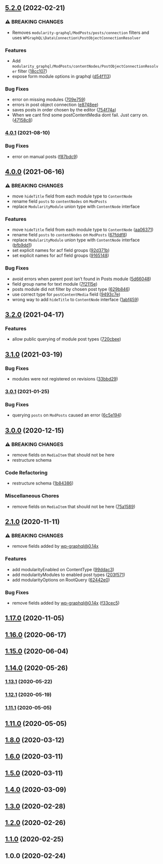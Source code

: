 ## [5.2.0](https://github.com/municipio-se/modularity-graphql/compare/5.0.0...5.2.0) (2022-02-21)

### ⚠ BREAKING CHANGES

- Removes `modularity-graphql/ModPosts/posts/connection` filters and uses
  `WPGraphQL\Data\Connection\PostObjectConnectionResolver`

### Features

- Add `modularity_graphql/ModPosts/contentNodes/PostObjectConnectionResolver`
  filter
  ([18cc107](https://github.com/municipio-se/modularity-graphql/commit/18cc10733c0e1d48db123407ce306de7c51ef00d))
- expose form module options in graphql
  ([d54f113](https://github.com/municipio-se/modularity-graphql/commit/d54f1131045f0dcafebc69eac614112ada6637cf))

### Bug Fixes

- error on missing modules
  ([709e759](https://github.com/municipio-se/modularity-graphql/commit/709e7592848a1499aa8ed434ed9209533997459a))
- errors in post object connection
  ([e8748ee](https://github.com/municipio-se/modularity-graphql/commit/e8748eed435825a3f167a4b133bfd946988b771f))
- saves posts in order chosen by the editor
  ([754f74a](https://github.com/municipio-se/modularity-graphql/commit/754f74a68e254bf8780bc123d046fa79945a96aa))
- When we cant find some postContentMedia dont fail. Just carry on.
  ([47158c8](https://github.com/municipio-se/modularity-graphql/commit/47158c84c618b03ab85eba593bdd52d48edae48d))

### [4.0.1](https://github.com/municipio-se/modularity-graphql/compare/4.0.0...4.0.1) (2021-08-10)

### Bug Fixes

- error on manual posts
  ([f87bdc9](https://github.com/municipio-se/modularity-graphql/commit/f87bdc9bde12b3ce1f2d20ee4d0a76cd377c7166))

## [4.0.0](https://github.com/municipio-se/modularity-graphql/compare/3.2.0...4.0.0) (2021-06-16)

### ⚠ BREAKING CHANGES

- move `hideTitle` field from each module type to `ContentNode`
- rename field `posts` to `contentNodes` on `ModPosts`
- replace `ModularityModule` union type with `ContentNode` interface

### Features

- move `hideTitle` field from each module type to `ContentNode`
  ([aa06371](https://github.com/municipio-se/modularity-graphql/commit/aa06371daceee37d500aba66dc47e59d4c9681f9))
- rename field `posts` to `contentNodes` on `ModPosts`
  ([67fddf8](https://github.com/municipio-se/modularity-graphql/commit/67fddf84b022e11fd15ff9702334da2f584f5183))
- replace `ModularityModule` union type with `ContentNode` interface
  ([bfb9dd1](https://github.com/municipio-se/modularity-graphql/commit/bfb9dd18988c17d61aa909f502fb173421d3726e))
- set explicit names for acf field groups
  ([92d371b](https://github.com/municipio-se/modularity-graphql/commit/92d371b5684fe68960ebf57c3370c57407ae051a))
- set explicit names for acf field groups
  ([9165148](https://github.com/municipio-se/modularity-graphql/commit/916514829d7773f05644213969c9b58d5e4ed30c))

### Bug Fixes

- avoid errors when parent post isn’t found in Posts module
  ([5d66048](https://github.com/municipio-se/modularity-graphql/commit/5d66048b7b19f01eea9ba9b1001730fb8ef78dce))
- field group name for text module
  ([7f2115e](https://github.com/municipio-se/modularity-graphql/commit/7f2115e58ed93363cbead40b6497cc53c83eb9a7))
- posts module did not filter by chosen post type
  ([629b846](https://github.com/municipio-se/modularity-graphql/commit/629b846e8782998edb1911cdb7dde9cf3ed337df))
- use correct type for `postContentMedia` field
  ([9493c7e](https://github.com/municipio-se/modularity-graphql/commit/9493c7ed67bb9dcfff2d9d477d8bf3120763fbc3))
- wrong way to add `hideTitle` to `ContentNode` interface
  ([1abf459](https://github.com/municipio-se/modularity-graphql/commit/1abf45955ff68678b35e4ec10920981dba9b9c8a))

## [3.2.0](https://github.com/municipio-se/modularity-graphql/compare/3.1.0...3.2.0) (2021-04-17)

### Features

- allow public querying of module post types
  ([720cbee](https://github.com/municipio-se/modularity-graphql/commit/720cbee9c2496936ce9bd1c30249684c5bd8df49))

## [3.1.0](https://github.com/municipio-se/modularity-graphql/compare/3.0.1...3.1.0) (2021-03-19)

### Bug Fixes

- modules were not registered on revisions
  ([33bbd29](https://github.com/municipio-se/modularity-graphql/commit/33bbd2934e040191dd245ba32a104647df1af744))

### [3.0.1](https://github.com/municipio-se/modularity-graphql/compare/3.0.0...3.0.1) (2021-01-25)

### Bug Fixes

- querying `posts` on `ModPosts` caused an error
  ([6c5e194](https://github.com/municipio-se/modularity-graphql/commit/6c5e19462fa7aeaee10914031eaec422a6dd99f8))

## [3.0.0](https://github.com/municipio-se/modularity-graphql/compare/2.1.0...3.0.0) (2020-12-15)

### ⚠ BREAKING CHANGES

- remove fields on `MediaItem` that should not be here
- restructure schema

### Code Refactoring

- restructure schema
  ([1b84386](https://github.com/municipio-se/modularity-graphql/commit/1b84386a1d197ad7d64d95832ee3b901be8fb69b))

### Miscellaneous Chores

- remove fields on `MediaItem` that should not be here
  ([75a1589](https://github.com/municipio-se/modularity-graphql/commit/75a1589e1bf89ef0e22dfec7313fd99666fe7eaf))

## [2.1.0](https://github.com/municipio-se/modularity-graphql/compare/1.17.0...2.1.0) (2020-11-11)

### ⚠ BREAKING CHANGES

- remove fields added by wp-graphql@0.14x

### Features

- add modularityEnabled on ContentType
  ([99ddac3](https://github.com/municipio-se/modularity-graphql/commit/99ddac3fdf1f3012bbd12269cdec31abf59d1939))
- add modularityModules to enabled post types
  ([203f571](https://github.com/municipio-se/modularity-graphql/commit/203f5711f220a1fca73ffd5dacc8d935aee1c057))
- add modularityOptions on RootQuery
  ([62442e0](https://github.com/municipio-se/modularity-graphql/commit/62442e0c65d7df74c721bc9252b6666ec27d22f4))

### Bug Fixes

- remove fields added by wp-graphql@0.14x
  ([f33cec5](https://github.com/municipio-se/modularity-graphql/commit/f33cec58305401fe69242fc471f520fdc4330c55))

## [1.17.0](https://github.com/municipio-se/modularity-graphql/compare/1.16.0...1.17.0) (2020-11-05)

## [1.16.0](https://github.com/municipio-se/modularity-graphql/compare/1.15.0...1.16.0) (2020-06-17)

## [1.15.0](https://github.com/municipio-se/modularity-graphql/compare/1.14.0...1.15.0) (2020-06-04)

## [1.14.0](https://github.com/municipio-se/modularity-graphql/compare/1.13.1...1.14.0) (2020-05-26)

### [1.13.1](https://github.com/municipio-se/modularity-graphql/compare/1.12.1...1.13.1) (2020-05-22)

### [1.12.1](https://github.com/municipio-se/modularity-graphql/compare/1.11.1...1.12.1) (2020-05-19)

### [1.11.1](https://github.com/municipio-se/modularity-graphql/compare/1.11.0...1.11.1) (2020-05-05)

## [1.11.0](https://github.com/municipio-se/modularity-graphql/compare/2.0.0...1.11.0) (2020-05-05)

## [1.8.0](https://github.com/municipio-se/modularity-graphql/compare/1.6.0...1.8.0) (2020-03-12)

## [1.6.0](https://github.com/municipio-se/modularity-graphql/compare/1.5.0...1.6.0) (2020-03-11)

## [1.5.0](https://github.com/municipio-se/modularity-graphql/compare/1.4.0...1.5.0) (2020-03-11)

## [1.4.0](https://github.com/municipio-se/modularity-graphql/compare/1.3.0...1.4.0) (2020-03-09)

## [1.3.0](https://github.com/municipio-se/modularity-graphql/compare/1.2.0...1.3.0) (2020-02-28)

## [1.2.0](https://github.com/municipio-se/modularity-graphql/compare/1.1.0...1.2.0) (2020-02-26)

## [1.1.0](https://github.com/municipio-se/modularity-graphql/compare/1.0.0...1.1.0) (2020-02-25)

## 1.0.0 (2020-02-24)
